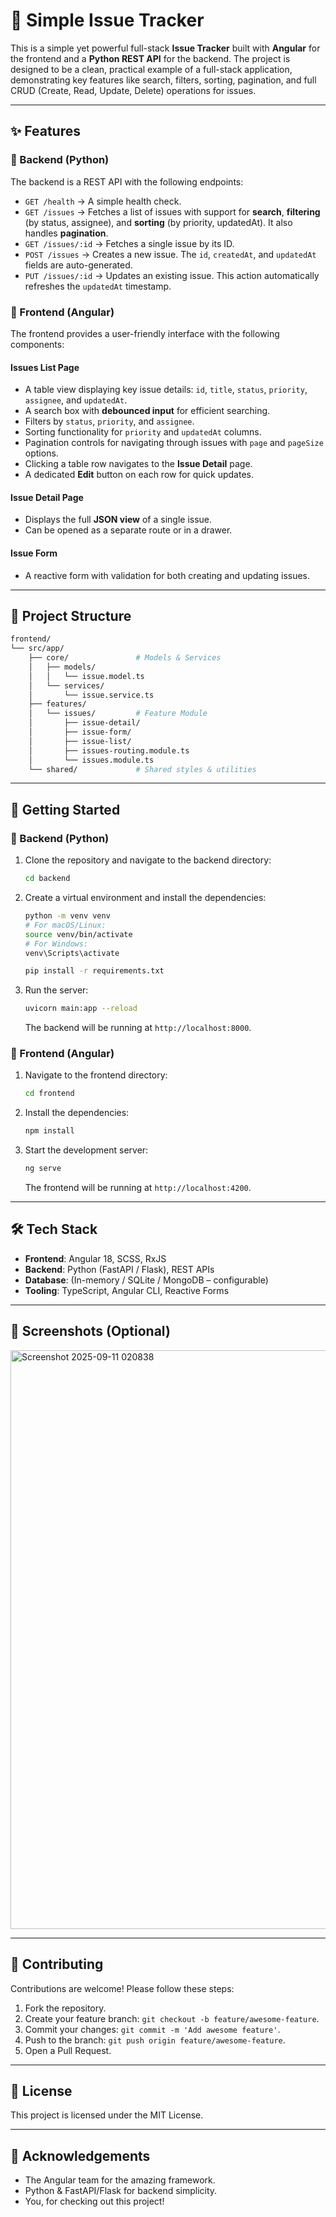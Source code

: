 # 🐞 Simple Issue Tracker

This is a simple yet powerful full-stack **Issue Tracker** built with **Angular** for the frontend and a **Python REST API** for the backend. The project is designed to be a clean, practical example of a full-stack application, demonstrating key features like search, filters, sorting, pagination, and full CRUD (Create, Read, Update, Delete) operations for issues.

-----

## ✨ Features

### 🔧 Backend (Python)

The backend is a REST API with the following endpoints:

  * `GET /health` → A simple health check.
  * `GET /issues` → Fetches a list of issues with support for **search**, **filtering** (by status, assignee), and **sorting** (by priority, updatedAt). It also handles **pagination**.
  * `GET /issues/:id` → Fetches a single issue by its ID.
  * `POST /issues` → Creates a new issue. The `id`, `createdAt`, and `updatedAt` fields are auto-generated.
  * `PUT /issues/:id` → Updates an existing issue. This action automatically refreshes the `updatedAt` timestamp.

### 🎨 Frontend (Angular)

The frontend provides a user-friendly interface with the following components:

#### Issues List Page

  * A table view displaying key issue details: `id`, `title`, `status`, `priority`, `assignee`, and `updatedAt`.
  * A search box with **debounced input** for efficient searching.
  * Filters by `status`, `priority`, and `assignee`.
  * Sorting functionality for `priority` and `updatedAt` columns.
  * Pagination controls for navigating through issues with `page` and `pageSize` options.
  * Clicking a table row navigates to the **Issue Detail** page.
  * A dedicated **Edit** button on each row for quick updates.

#### Issue Detail Page

  * Displays the full **JSON view** of a single issue.
  * Can be opened as a separate route or in a drawer.

#### Issue Form

  * A reactive form with validation for both creating and updating issues.

-----

## 📂 Project Structure

```bash
frontend/
└── src/app/
    ├── core/               # Models & Services
    │   ├── models/
    │   │   └── issue.model.ts
    │   └── services/
    │       └── issue.service.ts
    ├── features/
    │   └── issues/         # Feature Module
    │       ├── issue-detail/
    │       ├── issue-form/
    │       ├── issue-list/
    │       ├── issues-routing.module.ts
    │       └── issues.module.ts
    └── shared/             # Shared styles & utilities
```

-----

## 🚀 Getting Started

### 🔹 Backend (Python)

1.  Clone the repository and navigate to the backend directory:

    ```bash
    cd backend
    ```

2.  Create a virtual environment and install the dependencies:

    ```bash
    python -m venv venv
    # For macOS/Linux:
    source venv/bin/activate
    # For Windows:
    venv\Scripts\activate

    pip install -r requirements.txt
    ```

3.  Run the server:

    ```bash
    uvicorn main:app --reload
    ```

    The backend will be running at `http://localhost:8000`.

### 🔹 Frontend (Angular)

1.  Navigate to the frontend directory:

    ```bash
    cd frontend
    ```

2.  Install the dependencies:

    ```bash
    npm install
    ```

3.  Start the development server:

    ```bash
    ng serve
    ```

    The frontend will be running at `http://localhost:4200`.

-----

## 🛠 Tech Stack

  * **Frontend**: Angular 18, SCSS, RxJS
  * **Backend**: Python (FastAPI / Flask), REST APIs
  * **Database**: (In-memory / SQLite / MongoDB – configurable)
  * **Tooling**: TypeScript, Angular CLI, Reactive Forms

-----

## 📸 Screenshots (Optional)

<img width="1893" height="926" alt="Screenshot 2025-09-11 020838" src="https://github.com/user-attachments/assets/0f1ff553-5cc3-41ea-8f42-56a9ccab9c16" />


-----

## 🤝 Contributing

Contributions are welcome\! Please follow these steps:

1.  Fork the repository.
2.  Create your feature branch: `git checkout -b feature/awesome-feature`.
3.  Commit your changes: `git commit -m 'Add awesome feature'`.
4.  Push to the branch: `git push origin feature/awesome-feature`.
5.  Open a Pull Request.

-----

## 📜 License

This project is licensed under the MIT License.

-----

## 🙌 Acknowledgements

  * The Angular team for the amazing framework.
  * Python & FastAPI/Flask for backend simplicity.
  * You, for checking out this project\!
